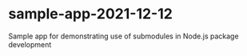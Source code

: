 # sample-app-2021-12-12
Sample app for demonstrating use of submodules in Node.js package development
